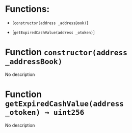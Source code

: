 # Functions:

- [`constructor(address _addressBook)`]

- [`getExpiredCashValue(address _otoken)`]

# Function `constructor(address _addressBook)`

No description

# Function `getExpiredCashValue(address _otoken) → uint256`

No description
